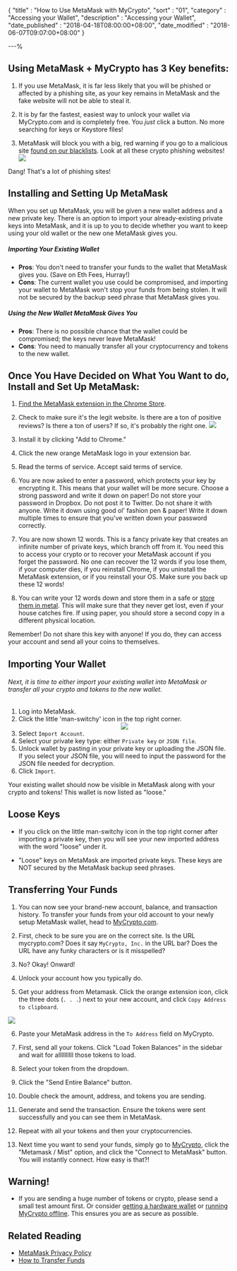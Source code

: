 {
"title"       : "How to Use MetaMask with MyCrypto",
"sort"        : "01",
"category"    : "Accessing your Wallet",
"description"    : "Accessing your Wallet",
"date_published" : "2018-04-18T08:00:00+08:00",
"date_modified"  : "2018-06-07T09:07:00+08:00"
}

---%


## Using MetaMask + MyCrypto has 3 Key benefits:

1. If you use MetaMask, it is far less likely that you will be phished or affected by a phishing site, as your key remains in MetaMask and the fake website will not be able to steal it.

2. It is by far the fastest, easiest way to unlock your wallet via MyCrypto.com and is completely free. You *just* click a button. No more searching for keys or Keystore files!

3. MetaMask will block you with a big, red warning if you go to a malicious site [found on our blacklists](https://github.com/409H/EtherAddressLookup/blob/master/blacklists/domains.json). Look at all these crypto phishing websites! ![](../images/metamask/moving-from-private-key-to-metamask_03.jpg)

Dang! That's a lot of phishing sites!



## Installing and Setting Up MetaMask

When you set up MetaMask, you will be given a new wallet address and a new private key. There is an option to import your already-existing private keys into MetaMask, and it is up to you to decide whether you want to keep using your old wallet or the new one MetaMask gives you.

##### Importing Your Existing Wallet

*  **Pros**: You don't need to transfer your funds to the wallet that MetaMask gives you. (Save on Eth Fees, Hurray!)
*  **Cons**: The current wallet you use could be compromised, and importing your wallet to MetaMask won't stop your funds
from being stolen. It will not be secured by the backup seed phrase that MetaMask gives you.

##### Using the New Wallet MetaMask Gives You
*  **Pros**: There is no possible chance that the wallet could be compromised; the keys never leave MetaMask!
*  **Cons**: You need to manually transfer all your cryptocurrency and tokens to the new wallet.



## Once You Have Decided on What You Want to do, Install and Set Up MetaMask:

1. [Find the MetaMask extension in the Chrome Store](https://chrome.google.com/webstore/detail/metamask/nkbihfbeogaeaoehlefnkodbefgpgknn).

2. Check to make sure it's the legit website. Is there are a ton of positive reviews? Is there a ton of users? If so, it's probably the right one. ![](../images/metamask/moving-from-private-key-to-metamask_01.jpg)

3. Install it by clicking "Add to Chrome."

4. Click the new orange MetaMask logo in your extension bar.

5. Read the terms of service. Accept said terms of service.

6. You are now asked to enter a password, which protects your key by encrypting it. This means that your wallet will be more secure. Choose a strong password and write it down on paper! Do not store your password in Dropbox. Do not post it to Twitter. Do not share it with anyone. Write it down using good ol' fashion pen & paper! Write it down multiple times to ensure that you've written down your password correctly.

7. You are now shown 12 words. This is a fancy private key that creates an infinite number of private keys, which branch off from it. You need this to access your crypto or to recover your MetaMask account if you forget the password. No one can recover the 12 words if you lose them, if your computer dies, if you reinstall Chrome, if you uninstall the MetaMask extension, or if you reinstall your OS. Make sure you back up these 12 words!

8. You can write your 12 words down and store them in a safe or [store them in metal](https://stee.ly/2Hcl4RE). This will make sure that they never get lost, even if your house catches fire. If using paper, you should store a second copy in a different physical location.

<div class="alert alert-danger">
  Remember! Do not share this key with anyone! If you do, they can access your account and send all your coins to themselves.
</div>


## Importing Your Wallet

###### Next, it is time to either import your existing wallet into MetaMask or transfer all your crypto and tokens to the new wallet.

1. Log into MetaMask.
2. Click the little 'man-switchy' icon in the top right corner. <center>![](https://i.imgur.com/oWo09hI.png)</center>
3. Select `Import Account`.
4. Select your private key type: either `Private key` or `JSON file`.
4. Unlock wallet by pasting in your private key or uploading the JSON file. If you select your JSON file, you will need to input the password for the JSON file needed for decryption.
5. Click `Import`.

Your existing wallet should now be visible in MetaMask along with your crypto and tokens! This wallet is now listed as "loose."



## Loose Keys

*  If you click on the little man-switchy icon in the top right corner after importing a private key, then you will see your new imported address with the word "loose" under it.

*  "Loose" keys on MetaMask are imported private keys. These keys are NOT secured by the MetaMask backup seed phrases.



## Transferring Your Funds

1. You can now see your brand-new account, balance, and transaction history. To transfer your funds from your old account to your newly setup MetaMask wallet, head to [MyCrypto.com](https://mycrypto.com/account).

2. First, check to be sure you are on the correct site. Is the URL mycrypto.com? Does it say `MyCrypto, Inc.` in the URL bar? Does the URL have any funky characters or is it misspelled?

3. No? Okay! Onward!

4. Unlock your account how you typically do.

5. Get your address from Metamask. Click the orange extension icon, click the three dots (`. . .`) next to your new account, and click `Copy Address to clipboard`.

![](../images/metamask/moving-from-private-key-to-metamask_02.jpg)

6. Paste your MetaMask address in the `To Address` field on MyCrypto.

7. First, send all your tokens. Click "Load Token Balances" in the sidebar and wait for allllllllll those tokens to load.

8. Select your token from the dropdown.

9. Click the "Send Entire Balance" button.

10. Double check the amount, address, and tokens you are sending.

11. Generate and send the transaction. Ensure the tokens were sent successfully and you can see them in MetaMask.

12. Repeat with all your tokens and then your cryptocurrencies.

13. Next time you want to send your funds, simply go to [MyCrypto](https://mycrypto.com/), click the "Metamask / Mist" option, and click the "Connect to MetaMask" button. You will instantly connect. How easy is that?!


## Warning!

*  If you are sending a huge number of tokens or crypto, please send a small test amount first. Or consider [getting a hardware wallet](https://support.mycrypto.com/hardware-wallets/hardware-wallet-recommendations.html) or [running MyCrypto offline](https://support.mycrypto.com/offline/running-mycrypto-locally.html). This ensures you are as secure as possible.



## Related Reading

*  [MetaMask Privacy Policy](https://metamask.io/privacy.html)
*  [How to Transfer Funds](https://support.mycrypto.com/send/how-to-send-transaction.html)
